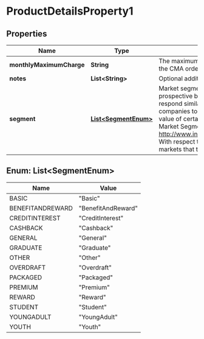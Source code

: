 

# ProductDetailsProperty1


## Properties

| Name | Type | Description | Notes |
|------------ | ------------- | ------------- | -------------|
|**monthlyMaximumCharge** | **String** | The maximum relevant charges that could accrue as defined fully in Part 7 of the CMA order |  [optional] |
|**notes** | **List&lt;String&gt;** | Optional additional notes to supplement the Core product details |  [optional] |
|**segment** | [**List&lt;SegmentEnum&gt;**](#List&lt;SegmentEnum&gt;) | Market segmentation is a marketing term referring to the aggregating of prospective buyers into groups, or segments, that have common needs and respond similarly to a marketing action. Market segmentation enables companies to target different categories of consumers who perceive the full value of certain products and services differently from one another.  Read more: Market Segmentation http://www.investopedia.com/terms/m/marketsegmentation.asp#ixzz4gfEEalTd  With respect to PCA products, they are segmented in relation to different markets that they wish to focus on.  |  [optional] |



## Enum: List&lt;SegmentEnum&gt;

| Name | Value |
|---- | -----|
| BASIC | &quot;Basic&quot; |
| BENEFITANDREWARD | &quot;BenefitAndReward&quot; |
| CREDITINTEREST | &quot;CreditInterest&quot; |
| CASHBACK | &quot;Cashback&quot; |
| GENERAL | &quot;General&quot; |
| GRADUATE | &quot;Graduate&quot; |
| OTHER | &quot;Other&quot; |
| OVERDRAFT | &quot;Overdraft&quot; |
| PACKAGED | &quot;Packaged&quot; |
| PREMIUM | &quot;Premium&quot; |
| REWARD | &quot;Reward&quot; |
| STUDENT | &quot;Student&quot; |
| YOUNGADULT | &quot;YoungAdult&quot; |
| YOUTH | &quot;Youth&quot; |



